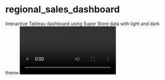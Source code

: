 # regional_sales_dashboard
Interactive Tableau dashboard using Super Store data with light and dark theme
![alt text](https://github.com/JaswanthBadvelu/regional_sales_dashboard/blob/main/dashboard.mp4)
